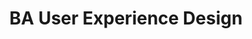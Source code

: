 ---
title: BA User Experience Design
type: Associate Lecturer
location: London College of Communication, UK
subtext:
dateFormat: year # "year", otherwise will be displayed MM.YYYY
dateEnd: 2021-12-31
dateStart: 2020-10-30
url: https://www.arts.ac.uk/subjects/animation-interactive-film-and-sound/undergraduate/ba-hons-user-experience-design-lcc
---